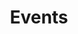 ---
layout: page
title: Events
nav: true
nav_order: 9
dropdown: true
children:
  - title: Conferences
    permalink: /certificatecourse/
  - title: divider
  - title: Seminars/Workshops/Roundtables
    permalink: /
---